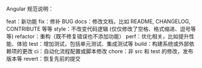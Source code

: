 Angular 规范说明：

feat：新功能
fix：修补 BUG
docs：修改文档，比如 README, CHANGELOG, CONTRIBUTE 等等
style：不改变代码逻辑 (仅仅修改了空格、格式缩进、逗号等等)
refactor：重构（既不修复错误也不添加功能）
perf：优化相关，比如提升性能、体验
test：增加测试，包括单元测试、集成测试等
build：构建系统或外部依赖项的更改
ci：自动化流程配置或脚本修改
chore：非 src 和 test 的修改，发布版本等
revert：恢复先前的提交
